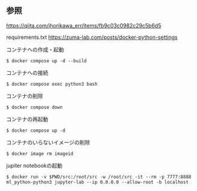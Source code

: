 ## 参照
https://qiita.com/jhorikawa_err/items/fb9c03c0982c29c5b6d5

requirements.txt
https://zuma-lab.com/posts/docker-python-settings


コンテナへの作成・起動
```
$ docker compose up -d --build
```
コンテナへの接続
```
$ docker compose exec python3 bash
```

コンテナの削除
```
$ docker compose down
```
コンテナの再起動
```
$ docker compose up -d
```
コンテナのいらないイメージの削除
```
$ docker image rm imageid
```
jupiter notebookの起動
```
$ docker run -v $PWD/src:/root/src -w /root/src -it --rm -p 7777:8888 ml_python-python3 jupyter-lab --ip 0.0.0.0 --allow-root -b localhost
```

